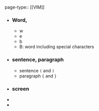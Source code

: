 page-type:: [[VIM]]

- ### Word,
	- w
	- e
	- b
	- B: word including special characters
- ### sentence, paragraph
	- sentence `(` and `)`
	- paragraph `{` and `}`
- ### screen
-
-